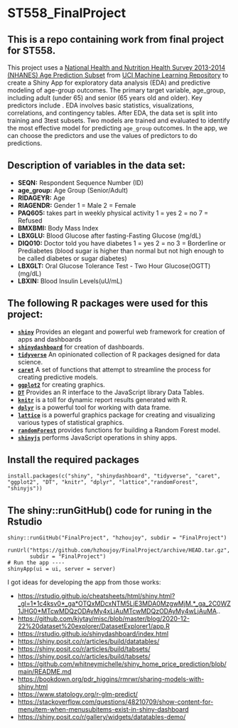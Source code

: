 # ST558_FinalProject

## This is a repo containing work from final project for ST558. 

This project uses a [National Health and Nutrition Health Survey 2013-2014 (NHANES) Age Prediction Subset](https://archive.ics.uci.edu/dataset/887/national+health+and+nutrition+health+survey+2013-2014+(nhanes)+age+prediction+subset) from [UCI Machine Learning Repository](https://archive.ics.uci.edu) to create a Shiny App for exploratory data analysis (EDA) and predictive modeling of age-group outcomes. The primary target variable, age_group, including adult (under 65) and senior (65 years old and older). Key predictors include . EDA involves basic statistics, visualizations, correlations, and contingency tables. After EDA, the data set is split into training and 3test subsets. Two models are trained and evaluated to identify the most effective model for predicting `age_group` outcomes. In the app, we can choose the predictors and use the values of predictors to do predictions.

## Description of variables in the data set:   
+ **SEQN:** Respondent Sequence Number (ID)  
+ **age_group:** Age Group (Senior/Adult)  
+ **RIDAGEYR:** Age   
+ **RIAGENDR:** Gender 1 = Male 2  = Female
+ **PAQ605:** takes part in weekly physical activity 1 = yes 2 = no 7 = Refused  
+ **BMXBMI:** Body Mass Index 
+ **LBXGLU:** Blood Glucose after fasting-Fasting Glucose (mg/dL)  
+ **DIQ010:** Doctor told you have diabetes 1 = yes 2 = no 3 = Borderline or Prediabetes (blood sugar is higher than normal but not high enough to be called diabetes or sugar diabetes)
+ **LBXGLT:** Oral Glucose Tolerance Test - Two Hour Glucose(OGTT)(mg/dL)   
+ **LBXIN:** Blood Insulin Levels(uU/mL)

## The following R packages were used for this project:  
+ [**`shiny`**](https://cran.r-project.org/web/packages/shiny/index.html/) Provides an elegant and powerful web framework for creation of apps and dashboards  
+ [**`shinydashboard`**](https://cran.r-project.org/web/packages/shinydashboard/index.html) for creation of dashboards.  
+ [**`tidyverse`**](https://www.tidyverse.org/) An opinionated collection of R packages designed for data science.  
+ [**`caret`**](https://cran.r-project.org/web/packages/caret/) A set of functions that attempt to streamline the process for creating predictive models.  
+ [**`ggplot2`**](https://ggplot2.tidyverse.org/) for creating graphics. 
+ [**`DT`**](https://rstudio.github.io/DT/) Provides an R interface to the JavaScript library Data Tables.  
+ [**`knitr`**](https://cran.r-project.org/web/packages/knitr/index.html) is a toll for dynamic report results generated with R.  
+ [**`dplyr`**](https://cran.r-project.org/web/packages/dplyr/index.html) is a powerful tool for working with data frame.  
+ [**`lattice`**](https://cran.r-project.org/web/packages/lattice/index.html) is a powerful graphics package for creating and visualizing various types of statistical graphics.  
+ [**`randomForest`**](https://cran.r-project.org/web/packages/randomForest/index.html) provides functions for building a Random Forest model.   
+ [**`shinyjs`**](https://cran.r-project.org/web/packages/shinyjs/index.html) performs JavaScript operations in shiny apps.    

## Install the required packages  
```
install.packages(c("shiny", "shinydashboard", "tidyverse", "caret", "ggplot2", "DT", "knitr", "dplyr", "lattice","randomForest", "shinyjs"))
```

## The shiny::runGitHub() code for runing in the Rstudio  

```
shiny::runGitHub("FinalProject", "hzhoujoy", subdir = "FinalProject")

runUrl("https://github.com/hzhoujoy/FinalProject/archive/HEAD.tar.gz",
       subdir = "FinalProject")
# Run the app ----
shinyApp(ui = ui, server = server)

```
I got ideas for developing the app from those works:
+ https://rstudio.github.io/cheatsheets/html/shiny.html?_gl=1*1c4ksv0*_ga*OTQxMDcxNTM5LjE3MDA0MzgwMjM.*_ga_2C0WZ1JHG0*MTcwMDQzODAyMy4xLjAuMTcwMDQzODAyMy4wLjAuMA..
+ https://github.com/kjytay/misc/blob/master/blog/2020-12-22%20dataset%20explorer/DatasetExplorer1/app.R
+ https://rstudio.github.io/shinydashboard/index.html
+ https://shiny.posit.co/r/articles/build/datatables/
+ https://shiny.posit.co/r/articles/build/tabsets/
+ https://shiny.posit.co/r/articles/build/tabsets/
+ https://github.com/whitneymichelle/shiny_home_price_prediction/blob/main/README.md
+ https://bookdown.org/pdr_higgins/rmrwr/sharing-models-with-shiny.html
+ https://www.statology.org/r-glm-predict/
+ https://stackoverflow.com/questions/48210709/show-content-for-menuitem-when-menusubitems-exist-in-shiny-dashboard
+ https://shiny.posit.co/r/gallery/widgets/datatables-demo/

